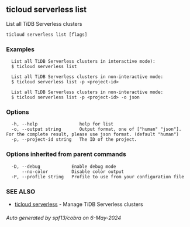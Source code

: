 ## ticloud serverless list

List all TiDB Serverless clusters

```
ticloud serverless list [flags]
```

### Examples

```
  List all TiDB Serverless clusters in interactive mode):
  $ ticloud serverless list

  List all TiDB Serverless clusters in non-interactive mode:
  $ ticloud serverless list -p <project-id>

  List all TiDB Serverless clusters in non-interactive mode:
  $ ticloud serverless list -p <project-id> -o json
```

### Options

```
  -h, --help                help for list
  -o, --output string       Output format, one of ["human" "json"]. For the complete result, please use json format. (default "human")
  -p, --project-id string   The ID of the project.
```

### Options inherited from parent commands

```
  -D, --debug            Enable debug mode
      --no-color         Disable color output
  -P, --profile string   Profile to use from your configuration file
```

### SEE ALSO

* [ticloud serverless](ticloud_serverless.md)	 - Manage TiDB Serverless clusters

###### Auto generated by spf13/cobra on 6-May-2024
